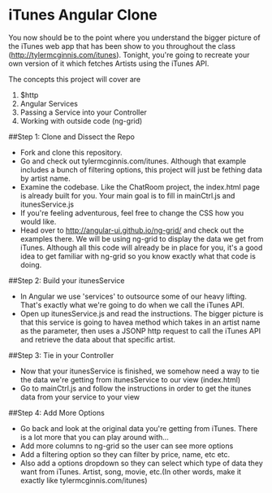 iTunes Angular Clone
========

You now should be to the point where you understand the bigger picture of the iTunes web app that has been show to you throughout the class (http://tylermcginnis.com/itunes). Tonight, you're going to recreate your own version of it which fetches Artists using the iTunes API.  

The concepts this project will cover are 
1. $http
2. Angular Services
3. Passing a Service into your Controller
4. Working with outside code (ng-grid)


##Step 1: Clone and Dissect the Repo
* Fork and clone this repository.
* Go and check out tylermcginnis.com/itunes. Although that example includes a bunch of filtering options, this project will just be fething data by artist name.
* Examine the codebase. Like the ChatRoom project, the index.html page is already built for you. Your main goal is to fill in mainCtrl.js and itunesService.js
* If you're feeling adventurous, feel free to change the CSS how you would like.
* Head over to http://angular-ui.github.io/ng-grid/ and check out the examples there. We will be using ng-grid to display the data we get from iTunes. Although all this code will already be in place for you, it's a good idea to get familiar with ng-grid so you know exactly what that code is doing.


##Step 2: Build your itunesService
* In Angular we use 'services' to outsource some of our heavy lifting. That's exactly what we're going to do when we call the iTunes API.
* Open up itunesService.js and read the instructions. The bigger picture is that this service is going to havea method which takes in an artist name as the parameter, then uses a JSONP http request to call the iTunes API and retrieve the data about that specific artist.


##Step 3: Tie in your Controller
* Now that your itunesService is finished, we somehow need a way to tie the data we're getting from itunesService to our view (index.html)
* Go to mainCtrl.js and follow the instructions in order to get the itunes data from your service to your view


##Step 4: Add More Options
* Go back and look at the original data you're getting from iTunes. There is a lot more that you can play around with...
* Add more columns to ng-grid so the user can see more options
* Add a filtering option so they can filter by price, name, etc etc.
* Also add a options dropdown so they can select which type of data they want from iTunes. Artist, song, movie, etc.(In other words, make it exactly like tylermcginnis.com/itunes)
